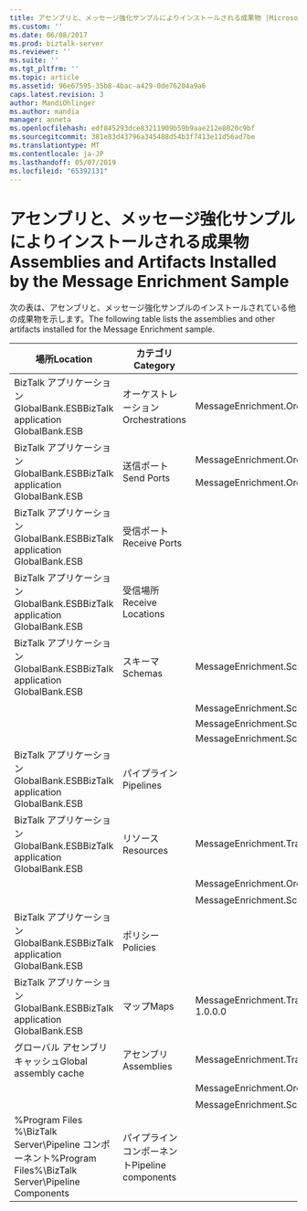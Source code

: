 ```yaml
---
title: アセンブリと、メッセージ強化サンプルによりインストールされる成果物 |Microsoft Docs
ms.custom: ''
ms.date: 06/08/2017
ms.prod: biztalk-server
ms.reviewer: ''
ms.suite: ''
ms.tgt_pltfrm: ''
ms.topic: article
ms.assetid: 96e67595-35b8-4bac-a429-0de76204a9a6
caps.latest.revision: 3
author: MandiOhlinger
ms.author: mandia
manager: anneta
ms.openlocfilehash: edf845293dce83211909b59b9aae212e8020c9bf
ms.sourcegitcommit: 381e83d43796a345488d54b3f7413e11d56ad7be
ms.translationtype: MT
ms.contentlocale: ja-JP
ms.lasthandoff: 05/07/2019
ms.locfileid: "65392131"
---
```

# <a name="assemblies-and-artifacts-installed-by-the-message-enrichment-sample"></a><span data-ttu-id="7b694-102">アセンブリと、メッセージ強化サンプルによりインストールされる成果物</span><span class="sxs-lookup"><span data-stu-id="7b694-102">Assemblies and Artifacts Installed by the Message Enrichment Sample</span></span>
<span data-ttu-id="7b694-103">次の表は、アセンブリと、メッセージ強化サンプルのインストールされている他の成果物を示します。</span><span class="sxs-lookup"><span data-stu-id="7b694-103">The following table lists the assemblies and other artifacts installed for the Message Enrichment sample.</span></span>  
  
|<span data-ttu-id="7b694-104">場所</span><span class="sxs-lookup"><span data-stu-id="7b694-104">Location</span></span>|<span data-ttu-id="7b694-105">カテゴリ</span><span class="sxs-lookup"><span data-stu-id="7b694-105">Category</span></span>|<span data-ttu-id="7b694-106">コンポーネントの名前とバージョン</span><span class="sxs-lookup"><span data-stu-id="7b694-106">Name and version of the component</span></span>|  
|--------------|--------------|---------------------------------------|  
|<span data-ttu-id="7b694-107">BizTalk アプリケーション GlobalBank.ESB</span><span class="sxs-lookup"><span data-stu-id="7b694-107">BizTalk application GlobalBank.ESB</span></span>|<span data-ttu-id="7b694-108">オーケストレーション</span><span class="sxs-lookup"><span data-stu-id="7b694-108">Orchestrations</span></span>|<span data-ttu-id="7b694-109">MessageEnrichment.Orchestrations.MessageEnricher</span><span class="sxs-lookup"><span data-stu-id="7b694-109">MessageEnrichment.Orchestrations.MessageEnricher</span></span>|  
|<span data-ttu-id="7b694-110">BizTalk アプリケーション GlobalBank.ESB</span><span class="sxs-lookup"><span data-stu-id="7b694-110">BizTalk application GlobalBank.ESB</span></span>|<span data-ttu-id="7b694-111">送信ポート</span><span class="sxs-lookup"><span data-stu-id="7b694-111">Send Ports</span></span>|<span data-ttu-id="7b694-112">MessageEnrichment.Orchestrations_1.0.0.0_</span><span class="sxs-lookup"><span data-stu-id="7b694-112">MessageEnrichment.Orchestrations_1.0.0.0_</span></span><br /><br /> <span data-ttu-id="7b694-113">MessageEnrichment.Orchestrations.MessageEnricher_RoutingPort_d98186f1038d4721</span><span class="sxs-lookup"><span data-stu-id="7b694-113">MessageEnrichment.Orchestrations.MessageEnricher_RoutingPort_d98186f1038d4721</span></span>|  
|<span data-ttu-id="7b694-114">BizTalk アプリケーション GlobalBank.ESB</span><span class="sxs-lookup"><span data-stu-id="7b694-114">BizTalk application GlobalBank.ESB</span></span>|<span data-ttu-id="7b694-115">受信ポート</span><span class="sxs-lookup"><span data-stu-id="7b694-115">Receive Ports</span></span>||  
|<span data-ttu-id="7b694-116">BizTalk アプリケーション GlobalBank.ESB</span><span class="sxs-lookup"><span data-stu-id="7b694-116">BizTalk application GlobalBank.ESB</span></span>|<span data-ttu-id="7b694-117">受信場所</span><span class="sxs-lookup"><span data-stu-id="7b694-117">Receive Locations</span></span>||  
|<span data-ttu-id="7b694-118">BizTalk アプリケーション GlobalBank.ESB</span><span class="sxs-lookup"><span data-stu-id="7b694-118">BizTalk application GlobalBank.ESB</span></span>|<span data-ttu-id="7b694-119">スキーマ</span><span class="sxs-lookup"><span data-stu-id="7b694-119">Schemas</span></span>|<span data-ttu-id="7b694-120">MessageEnrichment.Schema.ProcedureResultSet_dbo_GetOrderDetails Version 1.0.0.0</span><span class="sxs-lookup"><span data-stu-id="7b694-120">MessageEnrichment.Schema.ProcedureResultSet_dbo_GetOrderDetails Version 1.0.0.0</span></span>|  
|||<span data-ttu-id="7b694-121">MessageEnrichment.Schema.OrderDoc バージョン 1.0.0.0</span><span class="sxs-lookup"><span data-stu-id="7b694-121">MessageEnrichment.Schema.OrderDoc Version 1.0.0.0</span></span>|  
|||<span data-ttu-id="7b694-122">MessageEnrichment.Schema.InventoryOrder Version 1.0.0.0</span><span class="sxs-lookup"><span data-stu-id="7b694-122">MessageEnrichment.Schema.InventoryOrder Version 1.0.0.0</span></span>|  
|||<span data-ttu-id="7b694-123">MessageEnrichment.Schema.TypedProcedure_dbo Version 1.0.0.0</span><span class="sxs-lookup"><span data-stu-id="7b694-123">MessageEnrichment.Schema.TypedProcedure_dbo Version 1.0.0.0</span></span>|  
|<span data-ttu-id="7b694-124">BizTalk アプリケーション GlobalBank.ESB</span><span class="sxs-lookup"><span data-stu-id="7b694-124">BizTalk application GlobalBank.ESB</span></span>|<span data-ttu-id="7b694-125">パイプライン</span><span class="sxs-lookup"><span data-stu-id="7b694-125">Pipelines</span></span>||  
|<span data-ttu-id="7b694-126">BizTalk アプリケーション GlobalBank.ESB</span><span class="sxs-lookup"><span data-stu-id="7b694-126">BizTalk application GlobalBank.ESB</span></span>|<span data-ttu-id="7b694-127">リソース</span><span class="sxs-lookup"><span data-stu-id="7b694-127">Resources</span></span>|<span data-ttu-id="7b694-128">MessageEnrichment.Transforms Version 1.0.0.0</span><span class="sxs-lookup"><span data-stu-id="7b694-128">MessageEnrichment.Transforms Version 1.0.0.0</span></span>|  
|||<span data-ttu-id="7b694-129">MessageEnrichment.Orchestrations Version 1.0.0.0</span><span class="sxs-lookup"><span data-stu-id="7b694-129">MessageEnrichment.Orchestrations Version 1.0.0.0</span></span>|  
|||<span data-ttu-id="7b694-130">MessageEnrichment.Schema バージョン 1.0.0.0</span><span class="sxs-lookup"><span data-stu-id="7b694-130">MessageEnrichment.Schema Version 1.0.0.0</span></span>|  
|<span data-ttu-id="7b694-131">BizTalk アプリケーション GlobalBank.ESB</span><span class="sxs-lookup"><span data-stu-id="7b694-131">BizTalk application GlobalBank.ESB</span></span>|<span data-ttu-id="7b694-132">ポリシー</span><span class="sxs-lookup"><span data-stu-id="7b694-132">Policies</span></span>||  
|<span data-ttu-id="7b694-133">BizTalk アプリケーション GlobalBank.ESB</span><span class="sxs-lookup"><span data-stu-id="7b694-133">BizTalk application GlobalBank.ESB</span></span>|<span data-ttu-id="7b694-134">マップ</span><span class="sxs-lookup"><span data-stu-id="7b694-134">Maps</span></span>|<span data-ttu-id="7b694-135">MessageEnrichment.Transforms.NAOrderDocToGetOrderDetailsRequestMap Version 1.0.0.0</span><span class="sxs-lookup"><span data-stu-id="7b694-135">MessageEnrichment.Transforms.NAOrderDocToGetOrderDetailsRequestMap Version 1.0.0.0</span></span>|  
|<span data-ttu-id="7b694-136">グローバル アセンブリ キャッシュ</span><span class="sxs-lookup"><span data-stu-id="7b694-136">Global assembly cache</span></span>|<span data-ttu-id="7b694-137">アセンブリ</span><span class="sxs-lookup"><span data-stu-id="7b694-137">Assemblies</span></span>|<span data-ttu-id="7b694-138">MessageEnrichment.Transforms Version 1.0.0.0</span><span class="sxs-lookup"><span data-stu-id="7b694-138">MessageEnrichment.Transforms Version 1.0.0.0</span></span>|  
|||<span data-ttu-id="7b694-139">MessageEnrichment.Orchestrations Version 1.0.0.0</span><span class="sxs-lookup"><span data-stu-id="7b694-139">MessageEnrichment.Orchestrations Version 1.0.0.0</span></span>|  
|||<span data-ttu-id="7b694-140">MessageEnrichment.Schema バージョン 1.0.0.0</span><span class="sxs-lookup"><span data-stu-id="7b694-140">MessageEnrichment.Schema Version 1.0.0.0</span></span>|  
|<span data-ttu-id="7b694-141">%Program Files %\\BizTalk Server\Pipeline コンポーネント</span><span class="sxs-lookup"><span data-stu-id="7b694-141">%Program Files%\\BizTalk Server\Pipeline Components</span></span>|<span data-ttu-id="7b694-142">パイプライン コンポーネント</span><span class="sxs-lookup"><span data-stu-id="7b694-142">Pipeline components</span></span>||